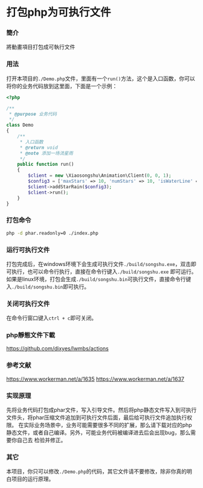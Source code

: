 # 打包php为可执行文件

### 簡介
將動畫項目打包成可執行文件

###  用法

打开本项目的`./Demo.php`文件，里面有一个`run()`方法，这个是入口函数，你可以将你的业务代码放到这里面，下面是一个示例：
```php
<?php

/**
 * @purpose 业务代码
 */
class Demo
{
    /**
     * 入口函数
     * @return void
     * @note 添加一场流星雨
     */
    public function run()
    {
        $client = new \Xiaosongshu\Animation\Client(0, 0, 1);
        $config3 = ['maxStars' => 10, 'numStars' => 10, 'isWaterLine' => true, 'distanceX' => 0, 'distanceY' => 0, 'distanceXStep' => 2, 'distanceYStep' => 1, 'directionX' => 0, 'directionY' => 0,];
        $client->addStarRain($config3);
        $client->run();
    }
}

```

### 打包命令
```bash 
php -d phar.readonly=0 ./index.php
```
### 运行可执行文件
打包完成后，在windows环境下会生成可执行文件`./build/songshu.exe`，双击即可执行，也可以命令行执行，直接在命令行键入`./build/songshu.exe`
即可运行。<br>
如果是linux环境，打包会生成`./build/songshu.bin`可执行文件，直接命令行键入`./build/songshu.bin`即可执行。<br>

### 关闭可执行文件
在命令行窗口键入`ctrl + c`即可关闭。

### php靜態文件下載
https://github.com/dixyes/lwmbs/actions

### 参考文献
https://www.workerman.net/a/1635
https://www.workerman.net/a/1637

### 实现原理
先将业务代码打包成phar文件，写入引导文件。然后将php静态文件写入到可执行文件头，将phar压缩文件追加到可执行文件后面，最后给可执行文件追加执行权限。
在实际业务场景中，业务可能需要很多不同的扩展，那么请下载对应的php静态文件，或者自己编译。另外，可能业务代码被编译进去后会出现bug，那么需要你自己去
检验并修正。

### 其它
本项目，你只可以修改`./Demo.php`的代码，其它文件请不要修改，除非你真的明白项目的运行原理。



